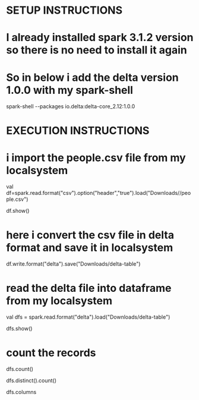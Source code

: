 # SETUP INSTRUCTIONS 

# I already installed spark 3.1.2 version so there is no need to install it again 


# So in below i add the delta version 1.0.0 with my spark-shell 
spark-shell --packages io.delta:delta-core_2.12:1.0.0



# EXECUTION INSTRUCTIONS 

# i import the people.csv file from my localsystem 
val df=spark.read.format("csv").option("header","true").load("Downloads//people.csv")

df.show()

# here i convert the csv file in delta format and save it in localsystem 
df.write.format("delta").save("Downloads/delta-table")

# read the delta file into dataframe from my localsystem 
 val dfs = spark.read.format("delta").load("Downloads/delta-table")
 
  dfs.show()
  
  
  # count the records 
  
  dfs.count()
  
  dfs.distinct().count()
  
  dfs.columns
